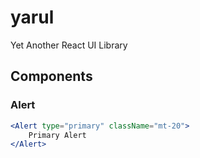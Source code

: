 # yarul
Yet Another React UI Library

## Components

### Alert

```jsx
<Alert type="primary" className="mt-20">
    Primary Alert
</Alert>
```

